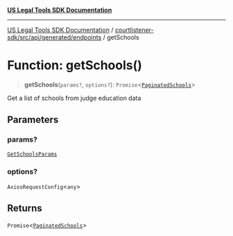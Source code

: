 [**US Legal Tools SDK Documentation**](../../../../../../README.md)

***

[US Legal Tools SDK Documentation](../../../../../../README.md) / [courtlistener-sdk/src/api/generated/endpoints](../README.md) / getSchools

# Function: getSchools()

> **getSchools**(`params?`, `options?`): `Promise`\<[`PaginatedSchools`](../../model/type-aliases/PaginatedSchools.md)\>

Get a list of schools from judge education data

## Parameters

### params?

[`GetSchoolsParams`](../../model/type-aliases/GetSchoolsParams.md)

### options?

`AxiosRequestConfig`\<`any`\>

## Returns

`Promise`\<[`PaginatedSchools`](../../model/type-aliases/PaginatedSchools.md)\>
